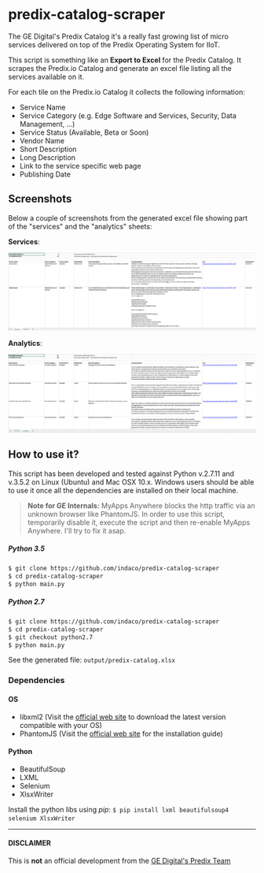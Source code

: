 # predix-catalog-scraper

The GE Digital's Predix Catalog it's a really fast growing list of micro services delivered on top of the Predix Operating System for IIoT.

This script is something like an **Export to Excel** for the Predix Catalog. It scrapes the Predix.io Catalog and generate an excel file listing all the services available on it.

For each tile on the Predix.io Catalog it collects the following information:

- Service Name
- Service Category (e.g. Edge Software and Services, Security, Data Management, ...)
- Service Status (Available, Beta or Soon)
- Vendor Name
- Short Description
- Long Description
- Link to the service specific web page
- Publishing Date


## Screenshots
Below a couple of screenshots from the generated excel file showing part of the "services" and the "analytics" sheets:

**Services**:

![Services Screenshot](/pictures/1_services.png)

**Analytics**:

![Services Screenshot](/pictures/2_analytics.png)


## How to use it?

This script has been developed and tested against Python v.2.7.11 and v.3.5.2 on Linux (Ubuntu) and Mac OSX 10.x. Windows users should be able to use it once all the dependencies are installed on their local machine.

> **Note for GE Internals:** MyApps Anywhere blocks the http traffic via an unknown browser like PhantomJS. In order to use this script, temporarily disable it, execute the script and then re-enable MyApps Anywhere. I'll try to fix it asap.

##### Python 3.5

```
$ git clone https://github.com/indaco/predix-catalog-scraper
$ cd predix-catalog-scraper
$ python main.py
```

##### Python 2.7

```
$ git clone https://github.com/indaco/predix-catalog-scraper
$ cd predix-catalog-scraper
$ git checkout python2.7
$ python main.py
```

See the generated file: `output/predix-catalog.xlsx`

### Dependencies

#### OS

- libxml2 (Visit the [official web site](http://www.xmlsoft.org/downloads.html) to download the latest version compatible with your OS)
- PhantomJS (Visit the [official web site](http://phantomjs.org/) for the installation guide)

#### Python

- BeautifulSoup
- LXML
- Selenium
- XlsxWriter

Install the python libs using _pip_:
`$ pip install lxml beautifulsoup4 selenium XlsxWriter`

- - -

#### DISCLAIMER

This is **not** an official development from the [GE Digital's Predix Team](https://github.com/predixdev)
